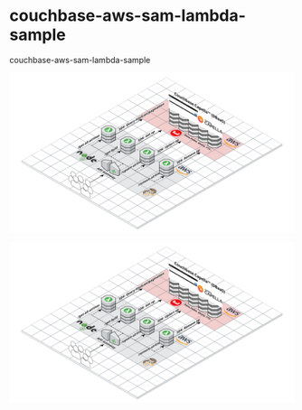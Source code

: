 # couchbase-aws-sam-lambda-sample

couchbase-aws-sam-lambda-sample

![](images/image_serverless_schema.png)

![](images/image_serverless_schema.png)